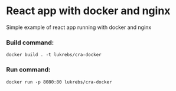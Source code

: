 # React app with docker and nginx

Simple example of react app running with docker and nginx

### Build command:

```shell
docker build . -t lukrebs/cra-docker
```

### Run command:

```shell
docker run -p 8080:80 lukrebs/cra-docker
```
